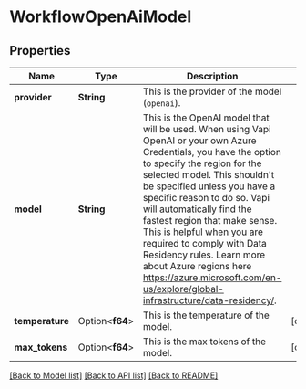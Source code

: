 # WorkflowOpenAiModel

## Properties

Name | Type | Description | Notes
------------ | ------------- | ------------- | -------------
**provider** | **String** | This is the provider of the model (`openai`). | 
**model** | **String** | This is the OpenAI model that will be used.  When using Vapi OpenAI or your own Azure Credentials, you have the option to specify the region for the selected model. This shouldn't be specified unless you have a specific reason to do so. Vapi will automatically find the fastest region that make sense. This is helpful when you are required to comply with Data Residency rules. Learn more about Azure regions here https://azure.microsoft.com/en-us/explore/global-infrastructure/data-residency/. | 
**temperature** | Option<**f64**> | This is the temperature of the model. | [optional]
**max_tokens** | Option<**f64**> | This is the max tokens of the model. | [optional]

[[Back to Model list]](../README.md#documentation-for-models) [[Back to API list]](../README.md#documentation-for-api-endpoints) [[Back to README]](../README.md)


